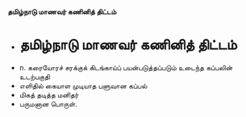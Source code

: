 **தமிழ்நாடு மாணவர் கணினித் திட்டம்**
- # தமிழ்நாடு மாணவர் கணினித் திட்டம்
- n. கரையோரச் சரக்குக் கிடங்காய்ப் பயன்படுத்தப்படும் உடைந்த கப்பலின் உடற்பகுதி
- எளிதில் கையாள முடியாத பளுவான கப்பல்
- மிகத் தடித்த மனிதர்
- பருமனான பொருள்.

